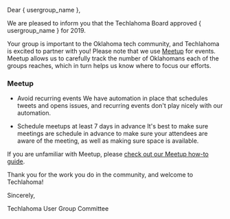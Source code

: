 Dear { usergroup_name },

We are pleased to inform you that the Techlahoma Board approved { usergroup_name } for 2019.

Your group is important to the Oklahoma tech community, and Techlahoma is excited to partner with you! Please note that we use [Meetup](https://www.meetup.com/) for events. Meetup allows us to carefully track the number of Oklahomans each of the groups reaches, which in turn helps us know where to focus our efforts. 

### Meetup

- Avoid recurring events
  We have automation in place that schedules tweets and opens issues, and recurring events don't play nicely with our automation.

- Schedule meetups at least 7 days in advance
  It's best to make sure meetings are schedule in advance to make sure your attendees are aware of the meeting, as well as making sure space is available.

If you are unfamiliar with Meetup, please [check out our Meetup how-to guide](https://github.com/techlahoma/user-group-docs/blob/master/Meetup-Events.md).

Thank you for the work you do in the community, and welcome to Techlahoma!

Sincerely,

Techlahoma User Group Committee
